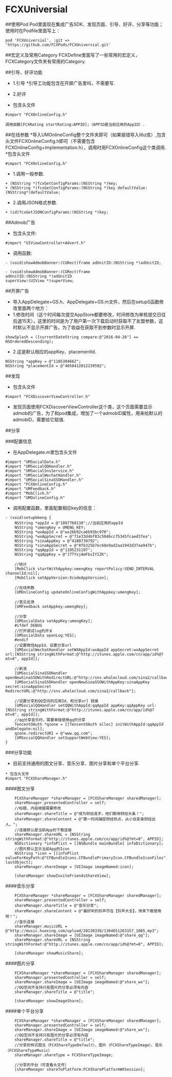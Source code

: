 # FCXUniversial

##使用Pod
Pod里面现在集成广告SDK、发现页面、引导、好评、分享等功能；
使用时在Podfile里面写上：
```objc
pod 'FCXUniversial', :git => 'https://github.com/FCXPods/FCXUniversial.git'
```


##宏定义及常用Category
FCXDefine里面写了一些常用的宏定义，FCXCategory文件夹有常用的Category.

##引导、好评功能
* 1.引导
*引导工功能包含在开屏广告里吗，不需要写.

* 2.好评
* 包含头文件
```objc
#import "FCXOnlineConfig.h"

调用函数[FCXRating startRating:APPID];（APPID是当前应用的AppID）.
```


##在线参数
*导入UMOnlineConfig整个文件夹即可（如果报错导入libz库）,包含头文件FCXOnlineConfig.h即可（不需要包含FCXOnlineConfig+Implementation.h），调用时用FCXOnlineConfig这个类调用.
*包含头文件
```objc
#import "FCXOnlineConfig.h"
```
* 1.调用一般参数.
```objc
+ (NSString *)fcxGetConfigParams:(NSString *)key;
+ (NSString *)fcxGetConfigParams:(NSString *)key defaultValue:(NSString*)defaultValue;
```

* 2.调用JSON格式参数.
```objc
+ (id)fcxGetJSONConfigParams:(NSString *)key;
```


##Admob广告
* 包含头文件:
```objc
#import "UIViewController+Advert.h"
```
* 调用函数:
```objc
- (void)showAdmobBanner:(CGRect)frame adUnitID:(NSString *)adUnitID;

- (void)showAdmobBanner:(CGRect)frame
adUnitID:(NSString *)adUnitID
superView:(UIView *)superView;
```


##开屏广告
* 导入AppDelegate+GS.h、AppDelegate+GS.m文件，然后在setupS函数修改里面两个地方：
* 1.修改时间（这个时间每次提交AppStore都要修改，时间修改为审核提交日往后退15天），这里的时间是为了用户第一次下载启动时获取不了友盟参数，这时默认不显示开屏广告，为了收益在获取不到参数时显示开屏.
```objc
showSplash = ([currentDateString compare:@"2016-04-26"] == NSOrderedDescending);

```
* 2.这是默认相应的appKey、placementId.
```objc
NSString *appKey = @"1105304662";
NSString *placementId = @"4050412012239592";
```

##发现
* 包含头文件
```objc
#import "FCXDiscoverViewController.h"
```
* 发现页面使用FCXDiscoverViewController这个类，这个页面需要显示admob的广告，为了和pod集成，增加了一个admobID属性，用来给默认的admobID，需要给它赋值.


##分享

###配置信息
* 在AppDelegate.m里包含头文件
```objc
#import "UMSocialData.h"
#import "UMSocialQQHandler.h"
#import "UMSocialSnsService.h"
#import "UMSocialWechatHandler.h"
#import "UMSocialSinaSSOHandler.h"
#import "FCXOnlineConfig.h"
#import "UMFeedback.h"
#import "MobClick.h"
#import "UMOnlineConfig.h"
```

* 调用配置函数，里面配置相应key的信息：
```objc
- (void)setupUmeng {
    NSString *appId = @"1097760130";//当前应用的appId
    NSString *umengKey = UMENG_KEY;
    NSString *wxAppId = @"wx26b92ca6b93bc970";
    NSString *wxAppSecret = @"71e33d4bf83c50d6cc75345fcaed37ea";
    NSString *sinaAppKey = @"4180739792";
    NSString *sinaAppSecret = @"8fb325b7ec68e9ad2aa1943d37aa947b";
    NSString *qqAppId = @"1105231107";
    NSString *qqAppKey = @"J7TYxjAmFbsIYIZK";

    //统计
    [MobClick startWithAppkey:umengKey reportPolicy:SEND_INTERVAL channelId:nil];
    [MobClick setAppVersion:XcodeAppVersion];

    //在线参数
    [UMOnlineConfig updateOnlineConfigWithAppkey:umengKey];

    //意见反馈
    [UMFeedback setAppkey:umengKey];

    //分享
    [UMSocialData setAppKey:umengKey];
    #ifdef DEBUG
    //打开调试log的开关
    [UMSocialData openLog:YES];
    #endif
    //设置微信AppId，设置分享url
    [UMSocialWechatHandler setWXAppId:wxAppId appSecret:wxAppSecret url:[NSString stringWithFormat:@"http://itunes.apple.com/cn/app/id%@?mt=8", appId]];

    //新浪
    [UMSocialSinaSSOHandler openNewSinaSSOWithRedirectURL:@"http://sns.whalecloud.com/sina2/callback"];
    [UMSocialSinaSSOHandler openNewSinaSSOWithAppKey:sinaAppKey secret:sinaAppSecret RedirectURL:@"http://sns.whalecloud.com/sina2/callback"];

    //设置分享到QQ空间的应用Id，和分享url 链接
    [UMSocialQQHandler setQQWithAppId:qqAppId appKey:qqAppKey url:[NSString stringWithFormat:@"http://itunes.apple.com/cn/app/id%@?mt=8", appId]];
    //qq分享音乐时，需要单独使用qq的分享
    TencentOAuth *qzone = [[TencentOAuth alloc] initWithAppId:qqAppId andDelegate:nil];
    qzone.redirectURI = @"www.qq.com";
    [UMSocialQQHandler setSupportWebView:YES];
}
```

###分享功能
* 目前支持通用的图文分享、音乐分享、图片分享和单个平台分享.
```objc
* 包含头文件
#import "FCXShareManager.h"
```
####图文分享
```objc
    FCXShareManager *shareManager = [FCXShareManager sharedManager];
    shareManager.presentedController = self;
    //标题、内容根据需要修改
    shareManager.shareTitle = @"成为财经高手，他们都用财经头条！";
    shareManager.shareContent = @"第一时间捕捉财经热点，从小白变身财经达人。";
    //连接默认是当前App的下载连接
    shareManager.shareURL = [NSString stringWithFormat:@"http://itunes.apple.com/cn/app/id%@?mt=8", APPID];
    NSDictionary *infoPlist = [[NSBundle mainBundle] infoDictionary];
    //图片默认显示当前App的Icon
    NSString *icon = [[infoPlist valueForKeyPath:@"CFBundleIcons.CFBundlePrimaryIcon.CFBundleIconFiles"] lastObject];
    shareManager.shareImage = [UIImage imageNamed:icon];

    [shareManager showInviteFriendsShareView];
```

####音乐分享
```objc
    FCXShareManager *shareManager = [FCXShareManager sharedManager];
    shareManager.presentedController = self;
    shareManager.shareTitle = @"音乐分享";
    shareManager.shareContent = @"最好听的铃声尽在【铃声大全】，快来下载使用吧！";
    //音乐连接
    shareManager.musicURL = @"http://music.huoxing.com/upload/20130330/1364651263157_1085.mp3";
    shareManager.shareImage = [UIImage imageNamed:@"share_qq"];
    shareManager.shareURL = [NSString stringWithFormat:@"http://itunes.apple.com/cn/app/id%@?mt=8", APPID];

    [shareManager showMusicShare];
```
####图片分享
```objc
    FCXShareManager *shareManager = [FCXShareManager sharedManager];
    shareManager.presentedController = self;
    shareManager.shareImage = [UIImage imageNamed:@"share_wx"];
    //QQ空间不支持只有图片的分享必须有内容
    shareManager.shareTitle = @"title";

    [shareManager showImageShare];
```
####单个平台分享
```objc
    FCXShareManager *shareManager = [FCXShareManager sharedManager];
    shareManager.presentedController = self;
    shareManager.shareImage = [UIImage imageNamed:@"share_wx"];
    //QQ空间不支持只有图片的分享必须有内容
    shareManager.shareTitle = @"title";
    //分享的样式图文（FCXShareTypeDefault）、图片（FCXShareTypeImage）、音乐（FCXShareTypeMusic）
    shareManager.shareType = FCXShareTypeImage;

    //分享的平台（可查看头文件）
    [shareManager shareToPlatform:FCXSharePlatformWXSession];
```

